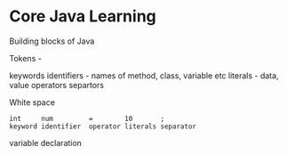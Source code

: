 # Core Java Learning 

Building blocks of Java 

Tokens - 

keywords 
identifiers - names of method, class, variable etc 
literals - data, value 
operators 
separtors 

White space 

	int 	num 	    =        10       ;
	keyword identifier  operator literals separator 


variable declaration 

